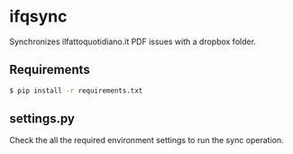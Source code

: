 # ifqsync


Synchronizes ilfattoquotidiano.it PDF issues with a dropbox folder.


## Requirements

```bash
$ pip install -r requirements.txt
```


## settings.py

Check the all the required environment settings to run the sync operation.
